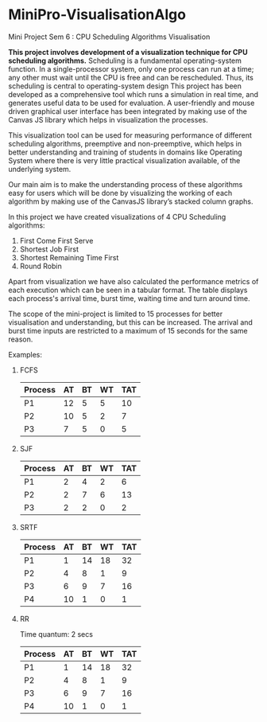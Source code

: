 # MiniPro-VisualisationAlgo
Mini Project Sem 6 : CPU Scheduling Algorithms Visualisation

**This project involves development of a visualization technique for CPU scheduling algorithms.** Scheduling is a fundamental operating-system function. In a single-processor system, only one process can run at a time; any other must wait until the CPU is free and can be rescheduled. Thus, its scheduling is central to operating-system design
This project has been developed as a comprehensive tool which runs a simulation in real time, and generates useful data to be used for evaluation. A user-friendly and mouse driven graphical user interface has been integrated by making use of the Canvas JS library which helps in visualization the processes. 

This visualization tool can be used for measuring performance of different scheduling algorithms, preemptive and non-preemptive, which helps in better understanding and training of students in domains like Operating System where there is very little practical visualization available, of the underlying system.

Our main aim is to make the understanding process of these algorithms easy for users which will be done by visualizing the working of each algorithm by making use of the CanvasJS library’s stacked column graphs.

In this project we have created visualizations of 4 CPU Scheduling algorithms:
1. First Come First Serve
2. Shortest Job First
3. Shortest Remaining Time First
4. Round Robin

Apart from visualization we have also calculated the performance metrics of each execution which can be seen in a tabular format. The table displays each process's arrival time, burst time, waiting time and turn around time. 

The scope of the mini-project is limited to 15 processes for better visualisation and understanding, but this can be increased. The arrival and burst time inputs are restricted to a maximum of 15 seconds for the same reason.

Examples:

1. FCFS

   | Process | AT | BT | WT | TAT |
   |---------|----|----|----|-----|
   |   P1    | 12 |  5 |  5 |  10 |
   |   P2    | 10 |  5 |  2 |   7 |
   |   P3    |  7 |  5 |  0 |   5 |

2. SJF

   | Process | AT | BT | WT | TAT |
   |---------|----|----|----|-----|
   |   P1    |  2 |  4 |  2 |   6 |
   |   P2    |  2 |  7 |  6 |  13 |
   |   P3    |  2 |  2 |  0 |   2 |
   
3. SRTF
   
   | Process | AT | BT | WT | TAT |
   |---------|----|----|----|-----|
   |   P1    |  1 | 14 | 18 |  32 |
   |   P2    |  4 |  8 |  1 |   9 |
   |   P3    |  6 |  9 |  7 |  16 |
   |   P4    | 10 |  1 |  0 |   1 |

4. RR

    Time quantum: 2 secs

   | Process | AT | BT | WT | TAT |
   |---------|----|----|----|-----|
   |   P1    |  1 | 14 | 18 |  32 |
   |   P2    |  4 |  8 |  1 |   9 |
   |   P3    |  6 |  9 |  7 |  16 |
   |   P4    | 10 |  1 |  0 |   1 |
